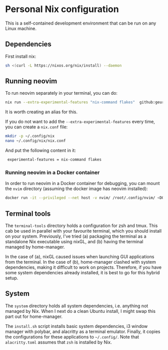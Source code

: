 # Personal Nix configuration
This is a self-contained development environment that can be run on any Linux machine. 

## Dependencies
First install nix:
```bash
sh <(curl -L https://nixos.org/nix/install) --daemon
```

## Running neovim

To run neovim separately in your terminal, you can do:
```bash
nix run --extra-experimental-features "nix-command flakes"  github:geurto/nix
```
It is worth creating an alias for this.

If you do not want to add the ``--extra-experimental-features`` every time, you can create a ``nix.conf`` file:
```bash
mkdir -p ~/.config/nix
nano ~/.config/nix/nix.conf
```

And put the following content in it:
```bash 
 experimental-features = nix-command flakes
```

### Running neovim in a Docker container
In order to run neovim in a Docker container for debugging, you can mount the `nvim` directory (assuming the docker image has neovim installed):
```bash
docker run -it --privileged --net host -v nvim/ /root/.config/nvim/ <DOCKER_IMAGE> zsh
```

## Terminal tools
The `terminal-tools` directory holds a configuration for zsh and tmux. This cab be used in parallel with your favourite terminal, which you should install on your system. Previously, I've tried (a) packaging the terminal as a standalone Nix executable using nixGL, and (b) having the terminal managed by home-manager.

In the case of (a), nixGL caused issues when launching GUI applications from the terminal. In the case of (b), home-manager clashed with system dependencies, making it difficult to work on projects. Therefore, if you have some system dependencies already installed, it is best to go for this hybrid setup.

## System
The `system` directory holds all system dependencies, i.e. anything not managed by Nix. When I next do a clean Ubuntu install, I might swap this part out for home-manager. 

The `install.sh` script installs basic system dependencies, i3 window manager with polybar, and alacritty as a terminal emulator. Finally, it copies the configurations for these applications to `~/.config/`. Note that `alacritty.toml` assumes that `zsh` is installed by Nix.
